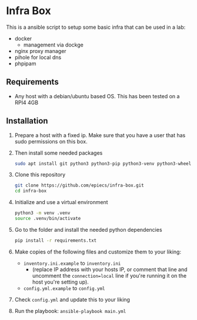 # Infra Box

This is a ansible script to setup some basic infra that can be used in a lab:

- docker
    - management via dockge
- nginx proxy manager
- pihole for local dns
- phpipam

## Requirements

- Any host with a debian/ubuntu based OS. This has been tested on a RPI4 4GB

## Installation

1. Prepare a host with a fixed ip. Make sure that you have a user that has sudo permissions on this box.

2. Then install some needed packages

    ```bash
    sudo apt install git python3 python3-pip python3-venv python3-wheel python3-setuptools sshpass -y
    ```

3. Clone this repository

    ```bash
    git clone https://github.com/epiecs/infra-box.git
    cd infra-box
    ```

4. Initialize and use a virtual environment
    
    ```bash
    python3 -m venv .venv
    source .venv/bin/activate
    ```

5. Go to the folder and install the needed python dependencies

    ```bash
    pip install -r requirements.txt
    ```

6. Make copies of the following files and customize them to your liking:
    - `inventory.ini.example` to `inventory.ini` 
        - (replace IP address with your hosts IP, or comment that line and uncomment the `connection=local` line if you're running it on the host you're setting up).
    - `config.yml.example` to `config.yml`

7. Check `config.yml` and update this to your liking

8. Run the playbook: `ansible-playbook main.yml`